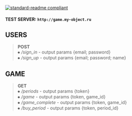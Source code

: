 [![standard-readme compliant](https://img.shields.io/badge/Project-game-green.svg?style=flat-square)](https://github.com/Hipparch/game)

#### TEST SERVER: `http://game.my-object.ru`

## USERS
  <blockquote>
    <B>POST</B><BR>
  ⦁	<i>/sign_in</i>  - output params {email; password}<br>
  ⦁	<i>/sign_up</i> - output params {email; password; name}<br>
</blockquote>

  ## GAME
<blockquote>
    <b>GET</b><br>
  ⦁	<i>/periods</i> - output params {token}  <br>
  ⦁	<i>/game</i> - output params {token, game_id}  <br>
  ⦁	<i>/game_complete</i> - output params {token, game_id} <br> 
  ⦁	<i>/buy_period</i> - output params {token, period_id}  <br>
</blockquote>
